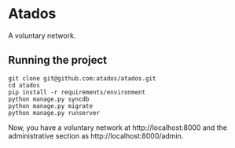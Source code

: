 Atados
======

A voluntary network.


Running the project
-------------------

    git clone git@github.com:atados/atados.git
    cd atados
    pip install -r requirements/environment
    python manage.py syncdb
    python manage.py migrate
    python manage.py runserver

Now, you have a voluntary network at http://localhost:8000 and the
administrative section as http://localhost:8000/admin.
